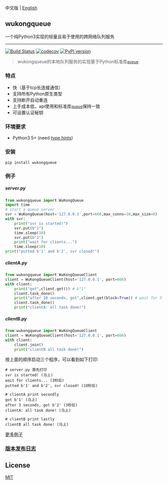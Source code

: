 中文版 | [English][English]
## wukongqueue

一个纯Python3实现的轻量且易于使用的跨网络队列服务

---
[![Build Status](https://travis-ci.com/chaseSpace/wukongqueue.svg?branch=master)](https://travis-ci.com/chaseSpace/wukongqueue)
[![codecov](https://codecov.io/gh/chaseSpace/WukongQueue/branch/master/graph/badge.svg)](https://codecov.io/gh/chaseSpace/WukongQueue)
[![PyPI version](https://badge.fury.io/py/wukongqueue.svg)](https://badge.fury.io/py/wukongqueue)

> wukongqueue的本地队列服务的实现基于Python标准库[`queue`][1].


### 特点
* 快（基于tcp长连接通信）
* 支持所有Python原生类型
* 支持断开自动重连
* 上手成本低，api使用和标准库[`queue`][1]保持一致
* 可设置认证秘钥


### 环境要求
* Python3.5+ (need [type hints](https://www.python.org/dev/peps/pep-0484/))

### 安装
`pip install wukongqueue`
 
### 例子
##### server.py
```python
from wukongqueue import WuKongQueue
import time
# start a queue server
svr = WuKongQueue(host='127.0.0.1',port=666,max_conns=10,max_size=0)
with svr:
    print("svr is started!")
    svr.put(b"1")
    time.sleep(10)
    svr.put(b"2")
    print("wait for clients...")
    time.sleep(10)
print("putted b'1' and b'2', svr closed!")
```

##### clientA.py
```python
from wukongqueue import WuKongQueueClient
client = WuKongQueueClient(host='127.0.0.1', port=666)
with client:
    print("got",client.get()) # b"1"
    client.task_done()
    print("after 10 seconds, got",client.get(block=True)) # wait for 3 seconds, then print b"2"
    client.task_done()
    print("clientA: all task done!")
```

##### clientB.py
```python
from wukongqueue import WuKongQueueClient
client = WuKongQueueClient(host='127.0.0.1', port=666)
with client:
    client.join()
    print("clientB all task done!")
```
按上面的顺序启动三个程序，可以看到如下打印:
```
# server.py 首先打印
svr is started! (马上)
wait for clients... (3秒后)
putted b'1' and b'2', svr closed! (10秒后)

# clientA print secondly
got b'1' (马上)
after 3 seconds, got b'2' (3秒后)
clientA: all task done! (马上)

# clientB print lastly
clientB all task done! (马上)
```


[更多例子](https://github.com/chaseSpace/wukongqueue/blob/master/_examples)


### [版本发布日志](https://github.com/chaseSpace/wukongqueue/blob/master/RELEASELOG.md)

## License
[MIT](https://github.com/chaseSpace/WukongQueue/blob/master/LICENSE)

[1]: https://docs.python.org/3.6/library/queue.html
[Chinese]: https://github.com/chaseSpace/wukongqueue/blob/master/README.md
[English]: https://github.com/chaseSpace/wukongqueue/blob/master/README_ENG.md